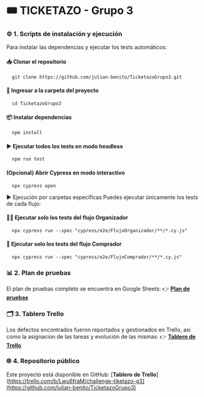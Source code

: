 # 🎟️ **TICKETAZO - Grupo 3**

### ⚙️ 1. Scripts de instalación y ejecución
Para instalar las dependencias y ejecutar los tests automáticos:

   #### 📥 Clonar el repositorio
      git clone https://github.com/julian-benito/TicketazoGrupo3.git

   #### 📂 Ingresar a la carpeta del proyecto
      cd TicketazoGrupo3

   #### 📦 Instalar dependencias
      npm install

   #### ▶️ Ejecutar todos los tests en modo headless
      npm run test

   #### (Opcional) Abrir Cypress en modo interactivo
      npx cypress open

  ▶️ Ejecución por carpetas específicas
  Puedes ejecutar únicamente los tests de cada flujo:

   #### 🧑‍💼 Ejecutar solo los tests del flujo Organizador
      npx cypress run --spec "cypress/e2e/FlujoOrganizador/**/*.cy.js"

   #### 🛒 Ejecutar solo los tests del flujo Comprador
      npx cypress run --spec "cypress/e2e/FlujoComprador/**/*.cy.js"
  
### 📊 2. Plan de pruebas
  El plan de pruebas completo se encuentra en Google Sheets:
   👉 [**Plan de pruebas**](https://docs.google.com/spreadsheets/d/19aRmXKVTc4-hYWDeYuhyR_EGYGNhgLwekvPiVuJJUso/edit?gid=0#gid=0)

### 🗂️ 3. Tablero Trello
  Los defectos encontrados fueron reportados y gestionados en Trello, asi como la asignacion de las tareas y evolución de las mismas:
   👉 [**Tablero de Trello**](https://trello.com/b/Lwu6fraM/challenge-tiketazo-g3)

### 🌐 4. Repositorio público
  Este proyecto está disponible en GitHub:
   [**Tablero de Trello**](https://trello.com/b/Lwu6fraM/challenge-tiketazo-g3](https://github.com/julian-benito/TicketazoGrupo3)

